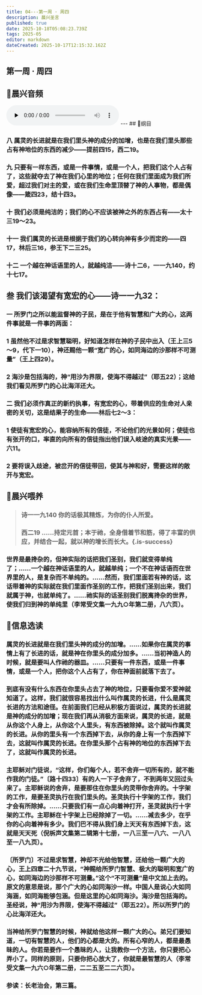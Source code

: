 ```yaml
---
title: 04---第一周 · 周四
description: 晨兴圣言
published: true
date: 2025-10-18T05:08:23.739Z
tags: 2025-05
editor: markdown
dateCreated: 2025-10-17T12:15:32.162Z
---
```


## 第一周 · 周四
## 🎵晨兴音频
<audio id="audio" controls="" preload="none">
      <source id="mp3" src="/2025-05/week1/week1day4.mp3">
</audio>
---
## 📖纲目

### 八    属灵的长进就是在我们里头神的成分的加增，也是在我们里头那些占有神地位的东西的减少——提前四15，西二19。

### 九    只要有一样东西，或是一件事情，或是一个人，把我们这个人占有了，这些就夺去了神在我们心里的地位；任何在我们里面成为我们所爱，超过我们对主的爱，或在我们生命里顶替了神的人事物，都是偶像——箴四23，结十四3。

### 十    我们必须是纯洁的；我们的心不应该被神之外的东西占有——太十三19～23。

### 十一    我们属灵的长进是根据于我们的心转向神有多少而定的——四17，林后三16，参王下二三25。

### 十二    一个越在神话语里的人，就越纯洁——诗十二6，一一九140，约十七17。

## 叁    我们该渴望有宽宏的心——诗一一九32：

### 一    所罗门之所以能监督神的子民，是在于他有智慧和广大的心，这两件事就是一件事的两面：

### 1    虽然他不过是求智慧聪明，好知道怎样在神的子民中出入（王上三5～9，代下一10），神还赐他一颗“宽广的心，如同海边的沙那样不可测量”（王上四29）。

### 2    海沙是包括海的，神“用沙为界限，使海不得越过”（耶五22）；这给我们看见所罗门的心比海洋还大。

### 二    我们必须作真正的新约执事，有宽宏的心，带着供应的生命对人亲密的关切，这是结果子的生命——林后七2～3：

### 1    使徒有宽宏的心，能容纳所有的信徒，不论他们的光景如何；使徒也有张开的口，率直的向所有的信徒指出他们误入岐途的真实光景——六11。

### 2    要将误入歧途，被岔开的信徒带回，使其与神和好，需要这样的敞开与宽宏。

## 📖晨兴喂养

>### 诗一一九140    你的话极其精炼，为你的仆人所爱。
>
>### 西二19    ……持定元首；本于祂，全身借着节和筋，得了丰富的供应，并结合一起，就以神的增长而长大。{.is-success}

### 世界是最搀杂的，但神实际的话把我们圣别，我们就变得单纯了；……一个越在神话语里的人，就越单纯；一个不在神话语而在世界里的人，是复杂而不单纯的。……然而，我们里面若有神的话，这话带着神的实际就在我们里面作圣别的工作，把我们圣别出来，我们就属于神，也就单纯了。……祂实际的话圣别我们脱离搀杂的世界，使我们归到神的单纯里（李常受文集一九九○年第二册，八六页）。

## 📖信息选读

### 属灵的长进就是在我们里头神的成分的加增。……如果你在属灵的事情上有了长进的话，就是神在你里头的成分加多。……当初神造人的时候，就是要叫人作祂的器皿。……只要有一件东西，或是一件事情，或是一个人，把你这个人占有了，你在神面前就落下去了。

### 到底有没有什么东西在你里头占去了神的地位，只要看你爱不爱神就知道了。这样，我们就很容易找出什么叫作属灵的长进，什么是属灵长进的方法和途径。在前面我们已经从积极方面说过，属灵的长进就是神的成分的加增；现在我们再从消极方面来说，属灵的长进，就是从你这个人身上，从你这个人里头，有东西被除掉。这个就叫作属灵的长进。从你的里头有一个东西掉下去，从你的身上有一个东西掉下去，这就叫作属灵的长进。在你里头那个占有神的地位的东西掉下去了，这就叫作属灵的长进。

### 主耶稣对门徒说，“这样，你们每个人，若不舍弃一切所有的，就不能作我的门徒。”〔路十四33〕有的人一下子舍弃了，不到两年又回过头来了。主耶稣说的舍弃，是要那住在你里头的灵带你舍弃的。十字架的工作，是要圣灵执行在我们里头的。圣灵执行十字架的工作，我们才会有所除掉。……只要我们有一点心向着神打开，圣灵就执行十字架的工作。主耶稣在十字架上已经除掉了一切。……减去多少，在乎你的心向着神有多少。我们巴不得从我们身上天天有东西掉下去，这就是天天死（倪柝声文集第二辑第十七册，一八三至一八六、一八八至一八九页）。

### 〔所罗门〕不过是求智慧，神却不光给他智慧，还给他一颗广大的心，王上四章二十九节说，“神赐给所罗门智慧、极大的聪明和宽广的心，如同海边的沙那样不可测量。”这个“不可测量”是中文加上去的。原文的意思是说，那个广大的心如同海沙一样。中国人是说心大如同海涵，如同海能够包涵。但是这里的心如同海沙。海沙是包括海的。圣经说，神“用沙为界限，使海不得越过”（耶五22）。所以所罗门的心比海洋还大。

### 当神给所罗门智慧的时候，神就给他这样一颗广大的心。弟兄们要知道，一切有智慧的人，他们的心都是大的。所有心窄的人，都是最愚昧的人。你若是要作一个愚昧的人，让我教你一个方法，你只要把心弄小了。同样的原则，只要你把心放大了，你就是最智慧的人（李常受文集一九六○年第二册，二二五至二二六页）。

### 参读：长老治会，第三篇。
<!-- Google tag (gtag.js) -->
<script async src="https://www.googletagmanager.com/gtag/js?id=G-1P8709Z16T"></script>
<script>
  window.dataLayer = window.dataLayer || [];
  function gtag(){dataLayer.push(arguments);}
  gtag('js', new Date());

  gtag('config', 'G-1P8709Z16T');
</script>